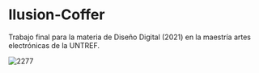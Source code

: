 # Ilusion-Coffer
Trabajo final para la materia de Diseño Digital (2021) en la maestría artes electrónicas de la UNTREF.

![2277](https://user-images.githubusercontent.com/88756407/165577986-a83d58ff-dddd-4545-b067-ad75d0656876.png)
